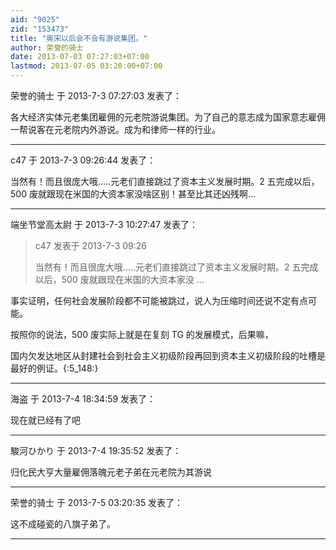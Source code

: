 ```yaml
---
aid: "9025"
zid: "153473"
title: "奥宋以后会不会有游说集团。"
author: 荣誉的骑士
date: 2013-07-03 07:27:03+07:00
lastmod: 2013-07-05 03:20:00+07:00
---
```


荣誉的骑士 于 2013-7-3 07:27:03 发表了：

各大经济实体元老集团雇佣的元老院游说集团。为了自己的意志成为国家意志雇佣一帮说客在元老院内外游说。成为和律师一样的行业。

---

c47 于 2013-7-3 09:26:44 发表了：

当然有！而且很庞大哦.....元老们直接跳过了资本主义发展时期。2 五完成以后，500 废就跟现在米国的大资本家没啥区别！甚至比其还凶残啊...

---

端坐节堂高太尉 于 2013-7-3 10:27:47 发表了：

> c47 发表于 2013-7-3 09:26
>
> 当然有！而且很庞大哦.....元老们直接跳过了资本主义发展时期。2 五完成以后，500 废就跟现在米国的大资本家没 ...

事实证明，任何社会发展阶段都不可能被跳过，说人为压缩时间还说不定有点可能。

按照你的说法，500 废实际上就是在复刻 TG 的发展模式，后果嘛，

国内欠发达地区从封建社会到社会主义初级阶段再回到资本主义初级阶段的吐槽是最好的例证。{:5_148:}

---

海盗 于 2013-7-4 18:34:59 发表了：

现在就已经有了吧

---

駿河ひかり 于 2013-7-4 19:35:52 发表了：

归化民大亨大量雇佣落魄元老子弟在元老院为其游说

---

荣誉的骑士 于 2013-7-5 03:20:35 发表了：

这不成碰瓷的八旗子弟了。

---
